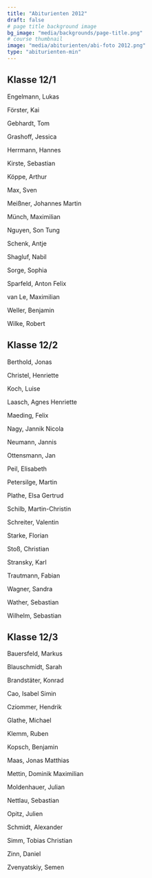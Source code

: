 ```yaml
---
title: "Abiturienten 2012"
draft: false
# page title background image
bg_image: "media/backgrounds/page-title.png"
# course thumbnail
image: "media/abiturienten/abi-foto 2012.png"
type: "abiturienten-min"
---
```


## Klasse 12/1

Engelmann, Lukas

Förster, Kai

Gebhardt, Tom

Grashoff, Jessica

Herrmann, Hannes

Kirste, Sebastian

Köppe, Arthur

Max, Sven

Meißner, Johannes Martin

Münch, Maximilian

Nguyen, Son Tung

Schenk, Antje

Shagluf, Nabil

Sorge, Sophia

Sparfeld, Anton Felix

van Le, Maximilian

Weller, Benjamin

Wilke, Robert

## Klasse 12/2

Berthold, Jonas

Christel, Henriette

Koch, Luise

Laasch, Agnes Henriette

Maeding, Felix

Nagy, Jannik Nicola

Neumann, Jannis

Ottensmann, Jan

Peil, Elisabeth

Petersilge, Martin

Plathe, Elsa Gertrud

Schilb, Martin-Christin

Schreiter, Valentin

Starke, Florian

Stoß, Christian

Stransky, Karl

Trautmann, Fabian

Wagner, Sandra

Wather, Sebastian

Wilhelm, Sebastian

## Klasse 12/3

Bauersfeld, Markus

Blauschmidt, Sarah

Brandstäter, Konrad

Cao, Isabel Simin

Cziommer, Hendrik

Glathe, Michael

Klemm, Ruben

Kopsch, Benjamin

Maas, Jonas Matthias

Mettin, Dominik Maximilian

Moldenhauer, Julian

Nettlau, Sebastian

Opitz, Julien

Schmidt, Alexander

Simm, Tobias Christian

Zinn, Daniel

Zvenyatskiy, Semen
